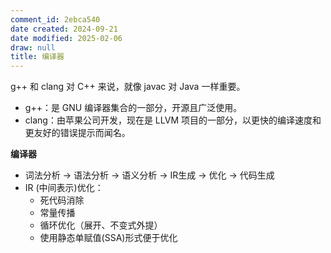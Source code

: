 ```yaml
---
comment_id: 2ebca540
date created: 2024-09-21
date modified: 2025-02-06
draw: null
title: 编译器
---
```

g++ 和 clang 对 C++ 来说，就像 javac 对 Java 一样重要。

- g++：是 GNU 编译器集合的一部分，开源且广泛使用。
- clang：由苹果公司开发，现在是 LLVM 项目的一部分，以更快的编译速度和更友好的错误提示而闻名。


**编译器**
- 词法分析 -> 语法分析 -> 语义分析 -> IR生成 -> 优化 -> 代码生成
- IR (中间表示)优化：
    - 死代码消除
    - 常量传播
    - 循环优化（展开、不变式外提）
    - 使用静态单赋值(SSA)形式便于优化

